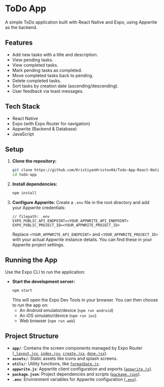 # ToDo App

A simple ToDo application built with React Native and Expo, using Appwrite as the backend.

## Features

*   Add new tasks with a title and description.
*   View pending tasks.
*   View completed tasks.
*   Mark pending tasks as completed.
*   Move completed tasks back to pending.
*   Delete completed tasks.
*   Sort tasks by creation date (ascending/descending).
*   User feedback via toast messages.

## Tech Stack

*   React Native
*   Expo (with Expo Router for navigation)
*   Appwrite (Backend & Database)
*   JavaScript

## Setup

1.  **Clone the repository:**
    ```bash
    git clone https://github.com/KristiyanHristov04/Todo-App-React-Native.git
    cd todo-app
    ```
2.  **Install dependencies:**
    ```bash
    npm install
    ```
3.  **Configure Appwrite:**
    Create a `.env` file in the root directory and add your Appwrite credentials:
    ```env
    // filepath: .env
    EXPO_PUBLIC_API_ENDPOINT=<YOUR_APPWRITE_API_ENDPOINT>
    EXPO_PUBLIC_PROJECT_ID=<YOUR_APPWRITE_PROJECT_ID>
    ```
    Replace `<YOUR_APPWRITE_API_ENDPOINT>` and `<YOUR_APPWRITE_PROJECT_ID>` with your actual Appwrite instance details. You can find these in your Appwrite project settings.

## Running the App

Use the Expo CLI to run the application:

*   **Start the development server:**
    ```bash
    npm start
    ```
    This will open the Expo Dev Tools in your browser. You can then choose to run the app on:
    *   An Android emulator/device (`npm run android`)
    *   An iOS simulator/device (`npm run ios`)
    *   Web browser (`npm run web`)

## Project Structure

*   **`app/`**: Contains the screen components managed by Expo Router ([`_layout.jsx`](app/_layout.jsx), [`index.jsx`](app/index.jsx), [`create.jsx`](app/create.jsx), [`done.jsx`](app/done.jsx)).
*   **`assets/`**: Static assets like icons and splash screens.
*   **`utils/`**: Utility functions, like [`formatDate.js`](utils/formatDate.js).
*   **`appwrite.js`**: Appwrite client configuration and exports ([`appwrite.js`](appwrite.js)).
*   **`package.json`**: Project dependencies and scripts ([`package.json`](package.json)).
*   **`.env`**: Environment variables for Appwrite configuration ([`.env`](.env)).
